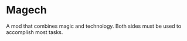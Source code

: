 Magech
======

A mod that combines magic and technology. Both sides must be used to accomplish most tasks.
